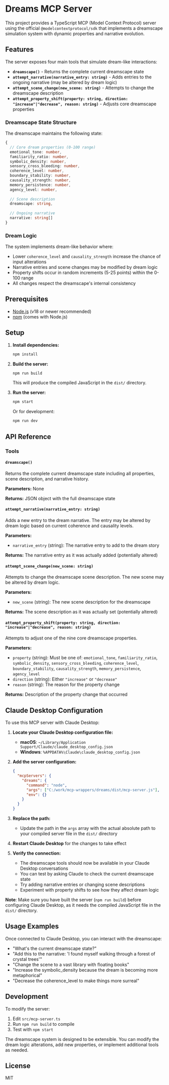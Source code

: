 # Dreams MCP Server

This project provides a TypeScript MCP (Model Context Protocol) server using the official `@modelcontextprotocol/sdk` that implements a dreamscape simulation system with dynamic properties and narrative evolution.

## Features

The server exposes four main tools that simulate dream-like interactions:

- **`dreamscape()`** - Returns the complete current dreamscape state
- **`attempt_narrative(narrative_entry: string)`** - Adds entries to the ongoing narrative (may be altered by dream logic)
- **`attempt_scene_change(new_scene: string)`** - Attempts to change the dreamscape description
- **`attempt_property_shift(property: string, direction: "increase"|"decrease", reason: string)`** - Adjusts core dreamscape properties

### Dreamscape State Structure

The dreamscape maintains the following state:

```typescript
{
  // Core dream properties (0-100 range)
  emotional_tone: number,
  familiarity_ratio: number, 
  symbolic_density: number,
  sensory_cross_bleeding: number,
  coherence_level: number,
  boundary_stability: number,
  causality_strength: number,
  memory_persistence: number,
  agency_level: number,
  
  // Scene description
  dreamscape: string,
  
  // Ongoing narrative
  narrative: string[]
}
```

### Dream Logic

The system implements dream-like behavior where:
- Lower `coherence_level` and `causality_strength` increase the chance of input alterations
- Narrative entries and scene changes may be modified by dream logic
- Property shifts occur in random increments (5-25 points) within the 0-100 range
- All changes respect the dreamscape's internal consistency

## Prerequisites

- [Node.js](https://nodejs.org/) (v18 or newer recommended)
- [npm](https://www.npmjs.com/) (comes with Node.js)

## Setup

1. **Install dependencies:**
   
   ```sh
   npm install
   ```

2. **Build the server:**
   
   ```sh
   npm run build
   ```
   This will produce the compiled JavaScript in the `dist/` directory.

3. **Run the server:**
   
   ```sh
   npm start
   ```
   
   Or for development:
   
   ```sh
   npm run dev
   ```

## API Reference

### Tools

#### `dreamscape()`
Returns the complete current dreamscape state including all properties, scene description, and narrative history.

**Parameters:** None

**Returns:** JSON object with the full dreamscape state

#### `attempt_narrative(narrative_entry: string)`
Adds a new entry to the dream narrative. The entry may be altered by dream logic based on current coherence and causality levels.

**Parameters:**
- `narrative_entry` (string): The narrative entry to add to the dream story

**Returns:** The narrative entry as it was actually added (potentially altered)

#### `attempt_scene_change(new_scene: string)`
Attempts to change the dreamscape scene description. The new scene may be altered by dream logic.

**Parameters:**
- `new_scene` (string): The new scene description for the dreamscape

**Returns:** The scene description as it was actually set (potentially altered)

#### `attempt_property_shift(property: string, direction: "increase"|"decrease", reason: string)`
Attempts to adjust one of the nine core dreamscape properties.

**Parameters:**
- `property` (string): Must be one of: `emotional_tone`, `familiarity_ratio`, `symbolic_density`, `sensory_cross_bleeding`, `coherence_level`, `boundary_stability`, `causality_strength`, `memory_persistence`, `agency_level`
- `direction` (string): Either `"increase"` or `"decrease"`
- `reason` (string): The reason for the property change

**Returns:** Description of the property change that occurred

## Claude Desktop Configuration

To use this MCP server with Claude Desktop:

1. **Locate your Claude Desktop configuration file:**
   - **macOS**: `~/Library/Application Support/Claude/claude_desktop_config.json`
   - **Windows**: `%APPDATA%\Claude\claude_desktop_config.json`

2. **Add the server configuration:**
   
   ```json
   {
     "mcpServers": {
       "dreams": {
         "command": "node",
         "args": ["C:/work/mcp-wrappers/dreams/dist/mcp-server.js"],
         "env": {}
       }
     }
   }
   ```

3. **Replace the path:**
   - Update the path in the `args` array with the actual absolute path to your compiled server file in the `dist/` directory

4. **Restart Claude Desktop** for the changes to take effect

5. **Verify the connection:**
   - The dreamscape tools should now be available in your Claude Desktop conversations
   - You can test by asking Claude to check the current dreamscape state
   - Try adding narrative entries or changing scene descriptions
   - Experiment with property shifts to see how they affect dream logic

**Note**: Make sure you have built the server (`npm run build`) before configuring Claude Desktop, as it needs the compiled JavaScript file in the `dist/` directory.

## Usage Examples

Once connected to Claude Desktop, you can interact with the dreamscape:

- "What's the current dreamscape state?"
- "Add this to the narrative: 'I found myself walking through a forest of crystal trees'"
- "Change the scene to a vast library with floating books"
- "Increase the symbolic_density because the dream is becoming more metaphorical"
- "Decrease the coherence_level to make things more surreal"

## Development

To modify the server:

1. Edit `src/mcp-server.ts`
2. Run `npm run build` to compile
3. Test with `npm start`

The dreamscape system is designed to be extensible. You can modify the dream logic alterations, add new properties, or implement additional tools as needed.

## License

MIT 
